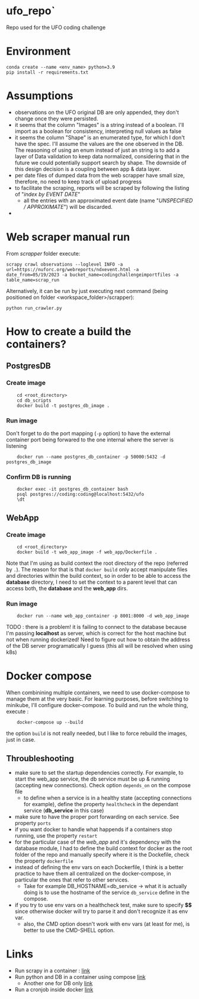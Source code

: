 # ufo_repo`
Repo used for the UFO coding challenge


# Environment
```
conda create --name <env_name> python=3.9
pip install -r requirements.txt
```

# Assumptions
* observations on the UFO original DB are only appended, they don't change once they were persisted.
* it seems that the column "Images" is a string instead of a boolean. I'll import as a boolean for consistency, 
interpreting null values as false
* it seems the column "Shape" is an enumerated type, for which I don't have the spec. I'll assume the values are the one observed in the DB. The reasoning of using an enum instead of just an string is to add a layer of Data validation to keep data normalized, considering that in the future we could potentially support search by shape. 
The downside of this design decision is a coupling between app & data layer.
* per date files of dumped data from the web scrapper have small size, therefore, no need to keep track of upload progress
* to facilitate the scraping, reports will be scraped by following the listing of "*index by EVENT DATE*"
    * all the entries with an approximated event date (name "*UNSPECIFIED / APPROXIMATE*") will be discarded.
* 


# Web scraper manual run
From *scrapper* folder execute:
```
scrapy crawl observations --loglevel INFO -a url=https://nuforc.org/webreports/ndxevent.html -a date_from=05/19/2023 -a bucket_name=codingchallengeimportfiles -a table_name=scrap_run
```
Alternatively, it can be run by just executing next command (being positioned on folder <workspace_folder>/scrapper):
```
python run_crawler.py
```

# How to create a build the containers?
## PostgresDB
### Create image
```
    cd <root_directory>
    cd db_scripts
    docker build -t postgres_db_image .
```
### Run image
Don't forget to do the port mapping (```-p``` option) to have the external container port being forwared to the one internal where the server is listening
```
    docker run --name postgres_db_container -p 50000:5432 -d postgres_db_image
```
### Confirm DB is running
```
    docker exec -it postgres_db_container bash
    psql postgres://coding:coding@localhost:5432/ufo
    \dt
```
## WebApp
### Create image
```
    cd <root_directory>
    docker build -t web_app_image -f web_app/Dockerfile .
```
Note that I'm using as build context the root directory of the repo (referred by ```.```). The reason for that is that ```docker build``` only accept manipulate files and directories within the build context, so in 
order to be able to access the **database** directory, I need to set the context to a parent level that can access both, the **database** and the **web_app** dirs.

### Run image
```
    docker run --name web_app_container -p 8001:8000 -d web_app_image
```
TODO : there is a problem! it is failing to connect to the database because I'm passing **localhost** as server, which is correct for the host machine but not when running dockerized! Need
to figure out how to obtain the address of the DB server programatically I guess (this all will be resolved when using k8s)

# Docker compose
When combinining multiple containers, we need to use docker-compose to manage them at the very basic. For learning purposes, before switching to minikube, I'll configure docker-compose.
To build and run the whole thing, execute :
```
    docker-compose up --build
```
the option ```build``` is not really needed, but I like to force rebuild the images, just in case.

## Throubleshooting
* make sure to set the startup dependencies correctly. For example, to start the web_app service, the db service must be up & running (accepting new connections). Check option ```depends_on``` on the compose file
    * to define when a service is in a healthy state (accepting connections for example), define the property ```healthcheck``` in the dependant service (**db_service** in this case)
* make sure to have the proper port forwarding on each service. See property ```ports```
* if you want docker to handle what happends if a containers stop running, use the property ```restart```
* for the particular case of the *web_app* and it's dependency with the database module, I had to define the build context for docker as the root folder of the repo and manually specify where it is the Dockefile,
check the property ```dockerfile```
* instead of defining the env vars on each Dockerfile, I think is a better practice to have them all centralized on the docker-compose, in particular the ones that refer to other services.
    * Take for example DB_HOSTNAME=db_service -> what it is actually doing is to use the hostname of the service ```db_service``` define in the compose.
* if you try to use env vars on a healthcheck test, make sure to specify **$$** since otherwise docker will try to parse it and don't recognize it as env var.
    * also, the CMD option doesn't work with env vars (at least for me), is better to use the CMD-SHELL option.

# Links
* Run scrapy in a container : [link](https://shinesolutions.com/2018/09/13/running-a-web-crawler-in-a-docker-container/)
* Run python and DB in a container using compose [link](https://stefanopassador.medium.com/docker-compose-with-python-and-posgresql-45c4c5174299)
    * Another one for DB only [link](https://www.docker.com/blog/how-to-use-the-postgres-docker-official-image/)
* Run a cronjob inside docker [link](https://devtron.ai/blog/running-a-cronjob-inside-docker-container-in-5-steps/)
